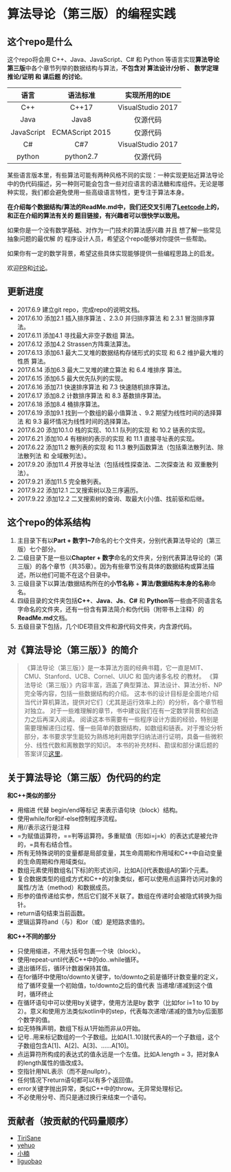 算法导论（第三版）的编程实践
===================

这个repo是什么
----------------

这个repo将会用 C++、Java、JavaScript、C# 和 Python 等语言实现**算法导论第三版**中各个章节列举的数据结构与算法，**不包含对 算法设计/分析 、 数学定理推论/证明 和 课后题 的讨论**。

|       语言        |         语法标准        |       实现所用的IDE        |
|:-------------:|:-------------------:|:------------------------:|
|      C++        |           C++17        |     VisualStudio 2017    |
|      Java        |            Java8          |            仅源代码             |
|  JavaScript  | ECMAScript 2015 |            仅源代码             |
|       C#         |              C#7           |     VisualStudio 2017    |
|     python    |        python2.7      |            仅源代码             |

某些语言版本里，有些算法可能有两种风格不同的实现：一种实现更贴近算法导论中的伪代码描述，另一种则可能会包含一些对应语言的语法糖和库组件。无论是哪种实现，我们都会避免使用一些高级语言特性，更专注于算法本身。

**在介绍每个数据结构/算法的ReadMe.md中，我们还交叉引用了[Leetcode](https://leetcode.com/)上的，和正在介绍的算法有关的 题目链接，有兴趣者可以很快学以致用。**

如果你是一个没有数学基础、对作为一门技术的算法感兴趣 并且 想了解一些常见抽象问题的最优解 的 程序设计人员，希望这个repo能够对你提供一些帮助。

如果你有一定的数学背景，希望这些具体实现能够提供一些编程思路上的启发。

欢迎[PR](https://github.com/TiriSane/CLRS_3rd_Edtion_in_Action/pulls)和[讨论](https://github.com/TiriSane/CLRS_3rd_Edtion_in_Action/issues)。

更新进度
--------

- 2017.6.9 建立git repo，完成repo的说明文档。
- 2017.6.10 添加2.1 插入排序算法 、2.3.0 并归排序算法 和 2.3.1 冒泡排序算法。
- 2017.6.11 添加4.1 寻找最大非空子数组 算法。
- 2017.6.12 添加4.2 Strassen方阵乘法算法。
- 2017.6.13 添加6.1 最大二叉堆的数据结构存储形式的实现 和 6.2 维护最大堆的性质 算法。
- 2017.6.14 添加6.3 最大二叉堆的建立算法 和 6.4 堆排序 算法。
- 2017.6.15 添加6.5 最大优先队列的实现。
- 2017.6.16 添加7.1 快速排序算法 和 7.3 快速随机排序算法。
- 2017.6.17 添加8.2 计数排序算法 和 8.3 基数排序算法。
- 2017.6.18 添加8.4 桶排序算法。
- 2017.6.19 添加9.1 找到一个数组的最小值算法 、9.2 期望为线性时间的选择算法 和 9.3 最坏情况为线性时间的选择算法。
- 2017.6.20 添加10.1.0 栈的实现、10.1.1 队列的实现 和 10.2 链表的实现。
- 2017.6.21 添加10.4 有根树的表示的实现 和 11.1 直接寻址表的实现。
- 2017.6.22 添加11.2 散列表的实现 和 11.3 散列函数算法（包括乘法散列法、除法散列法 和 全域散列法）。
- 2017.9.20 添加11.4 开放寻址法（包括线性探查法、二次探查法 和 双重散列法）。
- 2017.9.21 添加11.5 完全散列表。
- 2017.9.22 添加12.1 二叉搜索树以及三序遍历。
- 2017.9.22 添加12.2 二叉搜索树的查询、取最大(小)值、找前驱和后继。

这个repo的体系结构
---------------------

1. 主目录下有以**Part  + 数字1~7**命名的七个文件夹，分别代表算法导论的（第三版）七个部分。
2. 二级目录下是一些以**Chapter + 数字**命名的文件夹，分别代表算法导论的（第三版）的各个章节（共35章）。因为有些章节没有具体的数据结构或算法描述，所以他们可能不在这个目录中。
3. 三级目录下以算法/数据结构所在的**小节名称** + **算法/数据结构本身的名称**命名。
4. 四级目录的文件夹包括**C++**、**Java**、**Js**、**C#** 和 **Python**等一些由不同语言名字命名的文件夹，还有一份含有算法简介和伪代码（附带书上注释）的**ReadMe.md**文档。
5. 五级目录下包括，几个IDE项目文件和源代码文件夹，内含源代码。

对《算法导论（第三版）》的简介
----------------------------------

> 《算法导论（第三版）》是一本算法方面的经典书籍，它一直是MIT、CMU、Stanford、UCB、Cornel、UIUC 和 国内诸多名校 的教材。
> 《算法导论（第三版）》内容丰富，涵盖了典型算法、算法设计、算法分析、NP完全等内容，包括一些数据结构的介绍。
> 这本书的设计目标是全面地介绍当代计算机算法，提供对它们（尤其是运行效率上的）的分析，各个章节相对独立。
> 对于一些难理解的章节，书中建议我们在有一定数学背景和创造力之后再深入阅读。
> 阅读这本书需要有一些程序设计方面的经验，特别是需要理解递归过程、懂一些简单的数据结构，如数组和链表。对于推论分析部分，本书要求学生能较为熟练地利用数学归纳法进行证明，具备一些微积分、线性代数和离散数学的知识。
> 本书的补充材料、勘误和部分课后题的答案详见[这里](https://mitpress.mit.edu/books/introduction-algorithms)。

关于算法导论（第三版）伪代码的约定
---------------------------------------

**和C++类似的部分**

- 用缩进 代替 begin/end等标记 来表示语句块（block）结构。
- 使用while/for和if-else控制程序流程。
- 用//表示这行是注释
- =为赋值运算符，==判等运算符。多重赋值（形如i=j=k）的表达式是被允许的，=具有右结合性。
- 所有无特殊说明的变量都是局部变量，其生命周期和作用域和C++中自动变量的生命周期和作用域类似。
- 数组元素使用数组名[下标]的形式访问，比如A[i]代表数组A的第i个元素。
- 复合数据类型的组成方式和C++的对象类似，都可以使用点运算符访问对象的属性/方法（method）和数据成员。
- 形参的值传递给实参，然后它们就不关联了。数组在传递时会被隐式转换为指针。
- return语句结束当前函数。
- 逻辑运算符and（与）和or（或）是短路求值的。

**和C++不同的部分**

- 只使用缩进，不用大括号包裹一个块（block）。
- 使用repeat-until代表C++中的do..while循环。
- 退出循环后，循环计数器保持其值。
- 在for循环中使用to/downto关键字，to/downto之前是循环计数变量的定义，给了循环变量一个初始值，to/downto之后的值代表 当递增/递减到这个值时，循环终止
- 在循环语句中可以使用by关键字，使用方法是by 数字（比如for i=1 to 10 by 2）。意义和使用方法类似kotlin中的step，代表每次递增/递减的值为by后面那个数字的值。
- 如无特殊声明，数组下标从1开始而非从0开始。
- 记号..用来标记数组的一个子数组。比如A[1..10]就代表A的一个子数组，这个子数组包含A[1]、A[2]、A[3]、......A[10]。
- 点运算符所构成的表达式的值永远是一个左值。比如A.length = 3，把对象A的length属性的值改成3。
- 空指针用NIL表示（而不是nullptr）。
- 任何情况下return语句都可以有多个返回值。
- error关键字抛出异常，类似C++中的throw。无异常处理标记。
- 不必使用分号、而只是通过换行来结束一个语句。

贡献者（按贡献的代码量顺序）
--------------------------------
- [TiriSane](https://github.com/TiriSane)
- [yehuo](https://github.com/yehuo)
- [小楠](https://www.niconi.cn/)
- [liguobao](http://codelover.link:2017)